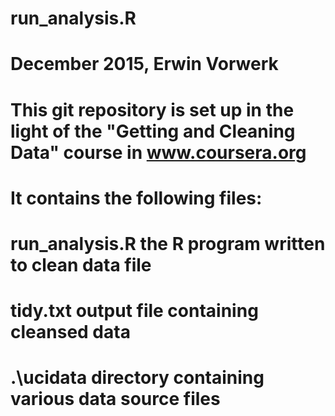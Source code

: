 # 
# run_analysis.R
# 
# December 2015, Erwin Vorwerk
#
# This git repository is set up in the light of the "Getting and Cleaning Data" course in www.coursera.org
# It contains the following files:
#
# run_analysis.R    the R program written to clean data file
# tidy.txt          output file containing cleansed data
# 
# .\ucidata         directory containing various data source files
#
